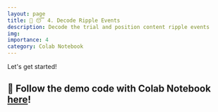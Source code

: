 ```yaml
---
layout: page
title: 🧠 😴 4. Decode Ripple Events
description: Decode the trial and position content ripple events
img:
importance: 4
category: Colab Notebook
---
```


Let's get started!

🔗 Follow the demo code with Colab Notebook
[here](https://colab.research.google.com/drive/1onpylWDYDFgCrec-mrsF8-U2vuEMca9C?usp=drive_link)!
---

